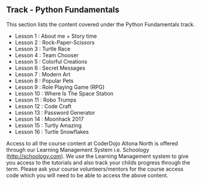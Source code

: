 
## Track - Python Fundamentals 

This section lists the content covered under the Python Fundamentals track.

- Lesson 1  : About me + Story time
- Lesson 2  : Rock-Paper-Scissors
- Lesson 3  : Turtle Race
- Lesson 4  : Team Chooser
- Lesson 5  : Colorful Creations
- Lesson 6  : Secret Messages
- Lesson 7  : Modern Art
- Lesson 8  : Popular Pets
- Lesson 9  : Role Playing Game (RPG)
- Lesson 10 : Where Is The Space Station
- Lesson 11 : Robo Trumps
- Lesson 12 : Code Craft
- Lesson 13 : Password Generator
- Lesson 14 : Moonhack 2017
- Lesson 15 : Turtly Amazing
- Lesson 16 : Turtle Snowflakes

Access to all the course content at CoderDojo Altona North is offered through our Learning Management System i.e. Schoology (http://schoology.com). We use the Learning Management system to give you access to the tutorials and also track your childs progress through the term. Please ask your course volunteers/mentors for the course access code which you will need to be able to access the above content. 
